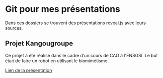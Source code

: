 
# Git pour mes présentations

Dans ces dossiers se trouvent des présentations reveal.js avec leurs sources.

## Projet Kangougroupe

Ce projet à été réalisé dans le cadre d'un cours de CAO à l'ENSGSI. Le but était de faire un robot en utilisant le biomimétisme.

[Lien de la présentation](https://cremesalade.github.io/prez/kangourou/export/index.html)



